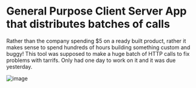 # General Purpose Client Server App that distributes batches of calls

Rather than the company spending $5 on a ready built product, rather it makes sense to spend hundreds of hours building something custom and buggy!
This tool was supposed to make a huge batch of HTTP calls to fix problems with tarrifs. Only had one day to work on it and it was due yesterday.


![image](https://github.com/user-attachments/assets/af778ad8-2273-4af9-96c6-5853e1d9fa17)





